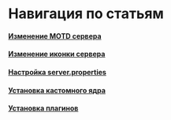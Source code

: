 <script setup>
import minecraftLogo from '/components/minecraftLogo.vue';
</script>

# Навигация по статьям

#### <minecraftLogo>[Изменение MOTD сервера](/games/minecraft/server-name)</minecraftLogo>

#### <minecraftLogo>[Изменение иконки сервера](/games/minecraft/server-icon)</minecraftLogo>

#### <minecraftLogo>[Настройка server.properties](/games/minecraft/server-properties)</minecraftLogo>

#### <minecraftLogo>[Установка кастомного ядра](/games/minecraft/core)</minecraftLogo>

#### <minecraftLogo>[Установка плагинов](/games/minecraft/plugins)</minecraftLogo>
